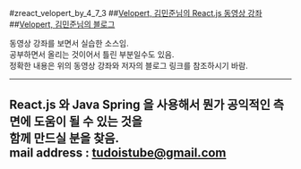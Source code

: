 #zreact_velopert_by_4_7_3
##[Velopert, 김민준님의 React.js 동영상 강좌](https://youtu.be/GEoNiUcVwjE?list=PL9FpF_z-xR_GMujql3S_XGV2SpdfDBkeC "React.js 유튜브강좌" )  
##[Velopert, 김민준님의 블로그](https://velopert.com/  "React.js 블로그")  
  
동영상 강좌를 보면서 실습한 소스임.  
공부하면서 올리는 것이어서 틀린 부분일수도 있음.  
정확한 내용은 위의 동영상 강좌와 저자의 블로그 링크를 참조하시기 바람.  
  
---
React.js 와 Java Spring 을 사용해서 뭔가 공익적인 측면에 도움이 될 수 있는 것을  
함께 만드실 분을 찾음.  
mail address : tudoistube@gmail.com
---
